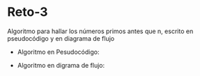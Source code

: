 # Reto-3
Algoritmo para hallar los números primos antes que n, escrito en pseudocódigo y en diagrama de flujo
- Algoritmo en Pesudocódigo:

- Algoritmo en digrama de flujo:
